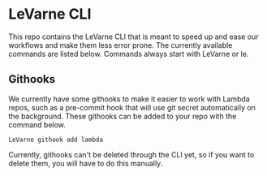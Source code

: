 # LeVarne CLI
This repo contains the LeVarne CLI that is meant to speed up and ease our workflows and make them less error prone. The currently available commands are listed below. Commands always start with LeVarne or le.

## Githooks
We currently have some githooks to make it easier to work with Lambda repos, such as a pre-commit hook that will use git secret automatically on the background. These githooks can be added to your repo with the command below.

```
LeVarne githook add lambda
```

Currently, githooks can't be deleted through the CLI yet, so if you want to delete them, you will have to do this manually.